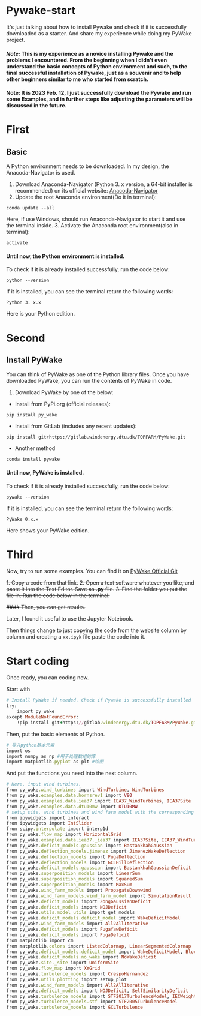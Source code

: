 # Pywake-start 
It's just talking about how to install Pywake and check if it is successfully downloaded as a starter. And share my experience while doing my PyWake project.

#### *Note:* This is my experience as a novice installing Pywake and the problems I encountered. From the beginning when I didn't even understand the basic concepts of Python environment and such, to the final successful installation of Pywake, just as a souvenir and to help other beginners similar to me who started from scratch. 

#### Note: It is 2023 Feb. 12, I just successfully download the Pywake and run some Examples, and in further steps like adjusting the parameters will be discussed in the future.

# First

## Basic 

A Python environment needs to be downloaded. In my design, the Anacoda-Navigator is used.

1. Download Anaconda-Navigator (Python 3. x version, a 64-bit installer is recommended) on its official website: [Anacoda-Navigator](https://www.anaconda.com/products/distribution)
2. Update the root Anaconda environment(Do it in terminal):
```
conda update --all
```
Here, if use Windows, should run Anaconda-Navigator to start it and use the terminal inside.
3. Activate the Anaconda root environment(also in terminal):
```
activate
```

#### Until now, the Python environment is installed.

To check if it is already installed successfully, run the code below:
```
python --version
```

If it is installed, you can see the terminal return the following words:
```
Python 3. x.x
```
Here is your Python edition.

# Second

## Install PyWake

You can think of PyWake as one of the Python library files. Once you have downloaded PyWake, you can run the contents of PyWake in code.

1. Download PyWake by one of the below:

+ Install from PyPi.org (official releases):
```
pip install py_wake
```

+ Install from GitLab (includes any recent updates):
```
pip install git+https://gitlab.windenergy.dtu.dk/TOPFARM/PyWake.git
```

+ Another method
```
conda install pywake
```

#### Until now, PyWake is installed.

To check if it is already installed successfully, run the code below:
```
pywake --version
```

If it is installed, you can see the terminal return the following words:
```
PyWake 0.x.x
```
Here shows your PyWake edition.

# Third

Now, try to run some examples. You can find it on [PyWake Official Git](https://github.com/DTUWindEnergy/PyWake)

~~1. Copy a code from that link.~~
~~2. Open a text software whatever you like, and paste it into the Text Editor. Save as **.py** file.~~
~~3. Find the folder you put the file in. Run the code below in the terminal:~~

~~#### Then, you can get results.~~

Later, I found it useful to use the Jupyter Notebook.

Then things change to just copying the code from the website column by column and creating a `xx.ipyk` file paste the code into it.

# Start coding

Once ready, you can coding now.

Start with 
```ruby
# Install PyWake if needed. Check if Pywake is successfully installed
try:
    import py_wake
except ModuleNotFoundError:
    !pip install git+https://gitlab.windenergy.dtu.dk/TOPFARM/PyWake.git
```

Then, put the basic elements of Python.

```ruby
# 导入python基本元素
import os
import numpy as np #用于处理数组的库
import matplotlib.pyplot as plt #绘图
```

And put the functions you need into the next column.

```ruby
# Here, input wind turbines.
from py_wake.wind_turbines import WindTurbine, WindTurbines
from py_wake.examples.data.hornsrev1 import V80
from py_wake.examples.data.iea37 import IEA37_WindTurbines, IEA37Site
from py_wake.examples.data.dtu10mw import DTU10MW
# setup site, wind turbines and wind farm model with the corresponding wake models
from ipywidgets import interact
from ipywidgets import IntSlider
from scipy.interpolate import interp1d
from py_wake.flow_map import HorizontalGrid
from py_wake.examples.data.iea37._iea37 import IEA37Site, IEA37_WindTurbines
from py_wake.deficit_models.gaussian import BastankhahGaussian
from py_wake.deflection_models.jimenez import JimenezWakeDeflection
from py_wake.deflection_models import FugaDeflection
from py_wake.deflection_models import GCLHillDeflection
from py_wake.deficit_models.gaussian import BastankhahGaussianDeficit
from py_wake.superposition_models import LinearSum
from py_wake.superposition_models import SquaredSum
from py_wake.superposition_models import MaxSum
from py_wake.wind_farm_models import PropagateDownwind
from py_wake.wind_farm_models.wind_farm_model import SimulationResult
from py_wake.deficit_models import ZongGaussianDeficit
from py_wake.deficit_models import NOJDeficit
from py_wake.utils.model_utils import get_models
from py_wake.deficit_models.deficit_model import WakeDeficitModel
from py_wake.wind_farm_models import All2AllIterative
from py_wake.deficit_models import FugaYawDeficit
from py_wake.deficit_models import FugaDeficit
from matplotlib import cm
from matplotlib.colors import ListedColormap, LinearSegmentedColormap
from py_wake.deficit_models.deficit_model import WakeDeficitModel, BlockageDeficitModel
from py_wake.deficit_models.no_wake import NoWakeDeficit
from py_wake.site._site import UniformSite
from py_wake.flow_map import XYGrid
from py_wake.turbulence_models import CrespoHernandez
from py_wake.utils.plotting import setup_plot
from py_wake.wind_farm_models import All2AllIterative
from py_wake.deficit_models import NOJDeficit, SelfSimilarityDeficit
from py_wake.turbulence_models import STF2017TurbulenceModel, IECWeight
from py_wake.turbulence_models.stf import STF2005TurbulenceModel
from py_wake.turbulence_models import GCLTurbulence
```




